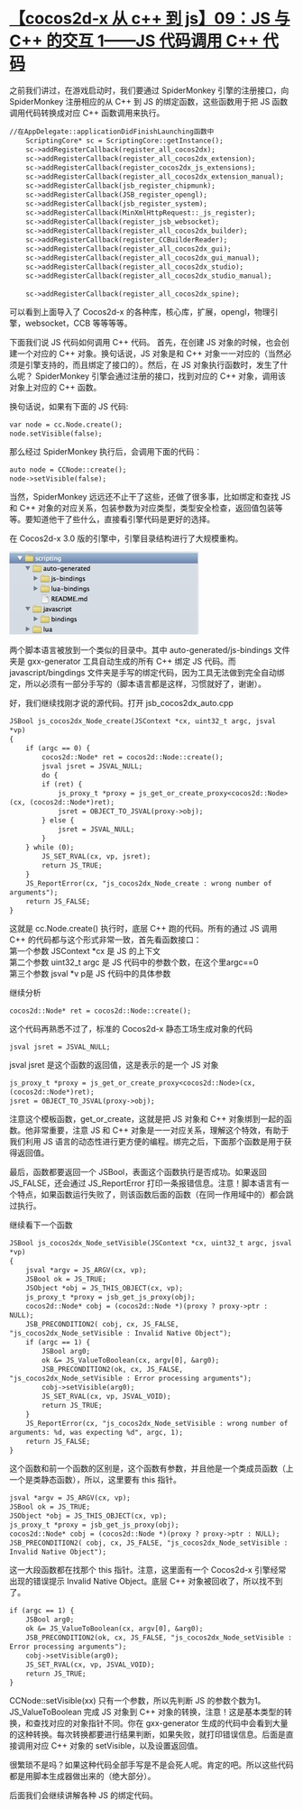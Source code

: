 # [【cocos2d-x 从 c++ 到 js】09：JS 与 C++ 的交互 1——JS 代码调用 C++ 代码](http://goldlion.blog.51cto.com/4127613/1353583)

之前我们讲过，在游戏启动时，我们要通过 SpiderMonkey 引擎的注册接口，向 SpiderMonkey 注册相应的从 C++ 到 JS 的绑定函数，这些函数用于把 JS 函数调用代码转换成对应 C++ 函数调用来执行。

```
//在AppDelegate::applicationDidFinishLaunching函数中
    ScriptingCore* sc = ScriptingCore::getInstance();
    sc->addRegisterCallback(register_all_cocos2dx);
    sc->addRegisterCallback(register_all_cocos2dx_extension);
    sc->addRegisterCallback(register_cocos2dx_js_extensions);
    sc->addRegisterCallback(register_all_cocos2dx_extension_manual);
    sc->addRegisterCallback(jsb_register_chipmunk);
    sc->addRegisterCallback(JSB_register_opengl);
    sc->addRegisterCallback(jsb_register_system);
    sc->addRegisterCallback(MinXmlHttpRequest::_js_register);
    sc->addRegisterCallback(register_jsb_websocket);
    sc->addRegisterCallback(register_all_cocos2dx_builder);
    sc->addRegisterCallback(register_CCBuilderReader);
    sc->addRegisterCallback(register_all_cocos2dx_gui);
    sc->addRegisterCallback(register_all_cocos2dx_gui_manual);
    sc->addRegisterCallback(register_all_cocos2dx_studio);
    sc->addRegisterCallback(register_all_cocos2dx_studio_manual);
                                                                                                                                                                                                                                                                                                                                                                                                                                                                                                                                                                                                                                                                                                                                                                                                                                                                                                                                                      
    sc->addRegisterCallback(register_all_cocos2dx_spine);
```

可以看到上面导入了 Cocos2d-x 的各种库，核心库，扩展，opengl，物理引擎，websocket，CCB 等等等等。

下面我们说 JS 代码如何调用 C++ 代码。
首先，在创建 JS 对象的时候，也会创建一个对应的 C++ 对象。换句话说，JS 对象是和 C++ 对象一一对应的（当然必须是引擎支持的，而且绑定了接口的）。然后，在 JS 对象执行函数时，发生了什么呢？  SpiderMonkey 引擎会通过注册的接口，找到对应的 C++ 对象，调用该对象上对应的 C++ 函数。

换句话说，如果有下面的 JS 代码:

```
var node = cc.Node.create();
node.setVisible(false);
```

那么经过 SpiderMonkey 执行后，会调用下面的代码：

```
auto node = CCNode::create();
node->setVisible(false);
```

当然，SpiderMonkey 远远还不止干了这些，还做了很多事，比如绑定和查找 JS 和 C++ 对象的对应关系，包装参数为对应类型，类型安全检查，返回值包装等等。要知道他干了些什么，直接看引擎代码是更好的选择。

在 Cocos2d-x 3.0 版的引擎中，引擎目录结构进行了大规模重构。

![](images/9.jpg)

两个脚本语言被放到一个类似的目录中。其中 auto-generated/js-bindings 文件夹是 gxx-generator 工具自动生成的所有 C++ 绑定 JS 代码。而 javascript/bingdings 文件夹是手写的绑定代码，因为工具无法做到完全自动绑定，所以必须有一部分手写的（脚本语言都是这样，习惯就好了，谢谢）。

好，我们继续找刚才说的源代码。打开 jsb_cocos2dx_auto.cpp

```
JSBool js_cocos2dx_Node_create(JSContext *cx, uint32_t argc, jsval *vp)
{
    if (argc == 0) {
        cocos2d::Node* ret = cocos2d::Node::create();
        jsval jsret = JSVAL_NULL;
        do {
        if (ret) {
            js_proxy_t *proxy = js_get_or_create_proxy<cocos2d::Node>(cx, (cocos2d::Node*)ret);
            jsret = OBJECT_TO_JSVAL(proxy->obj);
        } else {
            jsret = JSVAL_NULL;
        }
    } while (0);
        JS_SET_RVAL(cx, vp, jsret);
        return JS_TRUE;
    }
    JS_ReportError(cx, "js_cocos2dx_Node_create : wrong number of arguments");
    return JS_FALSE;
}

```

这就是 cc.Node.create() 执行时，底层 C++ 跑的代码。所有的通过 JS 调用 C++ 的代码都与这个形式非常一致，首先看函数接口：  
第一个参数 JSContext *cx 是 JS 的上下文  
第二个参数 uint32_t argc 是 JS 代码中的参数个数，在这个里argc==0   
第三个参数 jsval *v p是 JS 代码中的具体参数  

继续分析

```
cocos2d::Node* ret = cocos2d::Node::create();
```

这个代码再熟悉不过了，标准的 Cocos2d-x 静态工场生成对象的代码

```
jsval jsret = JSVAL_NULL;
```

jsval jsret 是这个函数的返回值，这是表示的是一个 JS 对象

```
js_proxy_t *proxy = js_get_or_create_proxy<cocos2d::Node>(cx, (cocos2d::Node*)ret);
jsret = OBJECT_TO_JSVAL(proxy->obj);
```

注意这个模板函数，get_or_create，这就是把 JS 对象和 C++ 对象绑到一起的函数。他非常重要，注意 JS 和 C++ 对象是一一对应关系，理解这个特效，有助于我们利用 JS 语言的动态性进行更方便的编程。绑完之后，下面那个函数是用于获得返回值。

最后，函数都要返回一个 JSBool，表面这个函数执行是否成功。如果返回 JS_FALSE，还会通过 JS_ReportError 打印一条报错信息。注意！脚本语言有一个特点，如果函数运行失败了，则该函数后面的函数（在同一作用域中的）都会跳过执行。

继续看下一个函数

```
JSBool js_cocos2dx_Node_setVisible(JSContext *cx, uint32_t argc, jsval *vp)
{
    jsval *argv = JS_ARGV(cx, vp);
    JSBool ok = JS_TRUE;
    JSObject *obj = JS_THIS_OBJECT(cx, vp);
    js_proxy_t *proxy = jsb_get_js_proxy(obj);
    cocos2d::Node* cobj = (cocos2d::Node *)(proxy ? proxy->ptr : NULL);
    JSB_PRECONDITION2( cobj, cx, JS_FALSE, "js_cocos2dx_Node_setVisible : Invalid Native Object");
    if (argc == 1) {
        JSBool arg0;
        ok &= JS_ValueToBoolean(cx, argv[0], &arg0);
        JSB_PRECONDITION2(ok, cx, JS_FALSE, "js_cocos2dx_Node_setVisible : Error processing arguments");
        cobj->setVisible(arg0);
        JS_SET_RVAL(cx, vp, JSVAL_VOID);
        return JS_TRUE;
    }
    JS_ReportError(cx, "js_cocos2dx_Node_setVisible : wrong number of arguments: %d, was expecting %d", argc, 1);
    return JS_FALSE;
}
```

这个函数和前一个函数的区别是，这个函数有参数，并且他是一个类成员函数（上一个是类静态函数），所以，这里要有 this 指针。

```
jsval *argv = JS_ARGV(cx, vp);
JSBool ok = JS_TRUE;
JSObject *obj = JS_THIS_OBJECT(cx, vp);
js_proxy_t *proxy = jsb_get_js_proxy(obj);
cocos2d::Node* cobj = (cocos2d::Node *)(proxy ? proxy->ptr : NULL);
JSB_PRECONDITION2( cobj, cx, JS_FALSE, "js_cocos2dx_Node_setVisible : Invalid Native Object");
```

这一大段函数都在找那个 this 指针。注意，这里面有一个 Cocos2d-x 引擎经常出现的错误提示 Invalid Native Object。底层 C++ 对象被回收了，所以找不到了。

```
if (argc == 1) {
    JSBool arg0;
    ok &= JS_ValueToBoolean(cx, argv[0], &arg0);
    JSB_PRECONDITION2(ok, cx, JS_FALSE, "js_cocos2dx_Node_setVisible : Error processing arguments");
    cobj->setVisible(arg0);
    JS_SET_RVAL(cx, vp, JSVAL_VOID);
    return JS_TRUE;
}
```

CCNode::setVisible(xx) 只有一个参数，所以先判断 JS 的参数个数为1。JS_ValueToBoolean 完成 JS 对象到 C++ 对象的转换，注意！这是基本类型的转换，和查找对应的对象指针不同。你在 gxx-generator 生成的代码中会看到大量的这种转换。每次转换都要进行结果判断，如果失败，就打印错误信息。后面是直接调用对应 C++ 对象的 setVisible，以及设置返回值。

很繁琐不是吗？如果这种代码全部手写是不是会死人呢。肯定的吧。所以这些代码都是用脚本生成器做出来的（绝大部分）。


后面我们会继续讲解各种 JS 的绑定代码。

